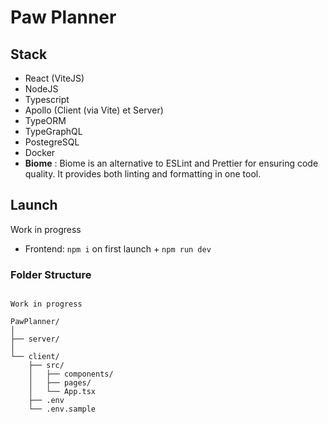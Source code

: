 # Paw Planner

## Stack
- React (ViteJS)
- NodeJS
- Typescript
- Apollo (Client (via Vite) et Server)
- TypeORM
- TypeGraphQL
- PostegreSQL
- Docker
- **Biome** : Biome is an alternative to ESLint and Prettier for ensuring code quality. It provides both linting and formatting in one tool.

## Launch

Work in progress
- Frontend: `npm i` on first launch + `npm run dev`


### Folder Structure

```plaintext

Work in progress

PawPlanner/
│
├── server/
│
└── client/
    ├── src/
    │   ├── components/
    │   ├── pages/
    │   └── App.tsx
    ├── .env
    └── .env.sample
```